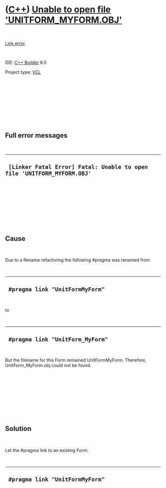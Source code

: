 
 

 

 

 

 

([C++](Cpp.md)) [Unable to open file 'UNITFORM\_MYFORM.OBJ'](CppLinkErrorUnableToOpenFormObj.md)
==================================================================================================

 

[Link error](CppLinkError.md).

 

IDE: [C++ Builder](CppBuilder.md) 6.0

Project type: [VCL](CppVcl.md)

 

 

 

 

 

Full error messages
-------------------

 

  --------------------------------------------------------------------------
  ` [Linker Fatal Error] Fatal: Unable to open file 'UNITFORM_MYFORM.OBJ'`
  --------------------------------------------------------------------------

 

 

 

 

 

Cause
-----

 

Due to a Rename refactoring the following \#pragma was renamed from

 

  ----------------------------------
  ` #pragma link "UnitFormMyForm"`
  ----------------------------------

 

to

 

  -----------------------------------
  ` #pragma link "UnitForm_MyForm"`
  -----------------------------------

 

But the filename for this Form remained UnitFormMyForm. Therefore,
UnitForm\_MyForm.obj could not be found.

 

 

 

 

 

Solution
--------

 

Let the \#pragma link to an existing Form:

 

  ----------------------------------
  ` #pragma link "UnitFormMyForm"`
  ----------------------------------

 

 

 

 

 

 

